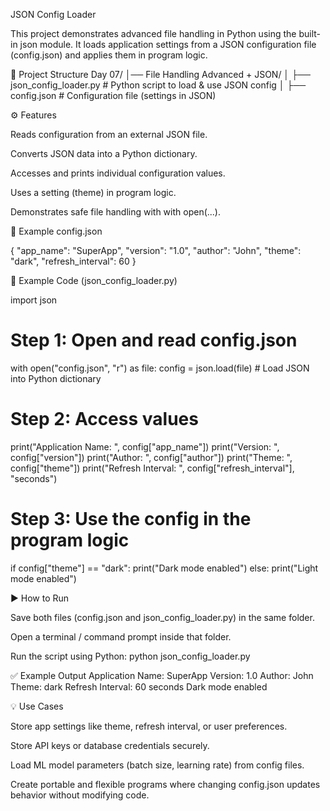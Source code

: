 JSON Config Loader

This project demonstrates advanced file handling in Python using the built-in json module.
It loads application settings from a JSON configuration file (config.json) and applies them in program logic.


📂 Project Structure
Day 07/
│── File Handling Advanced + JSON/
│   ├── json_config_loader.py   # Python script to load & use JSON config
│   ├── config.json             # Configuration file (settings in JSON)


⚙️ Features

Reads configuration from an external JSON file.

Converts JSON data into a Python dictionary.

Accesses and prints individual configuration values.

Uses a setting (theme) in program logic.

Demonstrates safe file handling with with open(...).


📝 Example config.json

{
    "app_name": "SuperApp",
    "version": "1.0",
    "author": "John",
    "theme": "dark",
    "refresh_interval": 60
}


🐍 Example Code (json_config_loader.py)

import json

# Step 1: Open and read config.json
with open("config.json", "r") as file:
    config = json.load(file)                # Load JSON into Python dictionary

# Step 2: Access values
print("Application Name: ", config["app_name"])
print("Version: ", config["version"])
print("Author: ", config["author"])
print("Theme: ", config["theme"])
print("Refresh Interval: ", config["refresh_interval"], "seconds")

# Step 3: Use the config in the program logic
if config["theme"] == "dark":
    print("Dark mode enabled")
else:
    print("Light mode enabled")


▶️ How to Run

Save both files (config.json and json_config_loader.py) in the same folder.

Open a terminal / command prompt inside that folder.

Run the script using Python:
python json_config_loader.py


✅ Example Output
Application Name:  SuperApp
Version:  1.0
Author:  John
Theme:  dark
Refresh Interval:  60 seconds
Dark mode enabled


💡 Use Cases

Store app settings like theme, refresh interval, or user preferences.

Store API keys or database credentials securely.

Load ML model parameters (batch size, learning rate) from config files.

Create portable and flexible programs where changing config.json updates behavior without modifying code.

